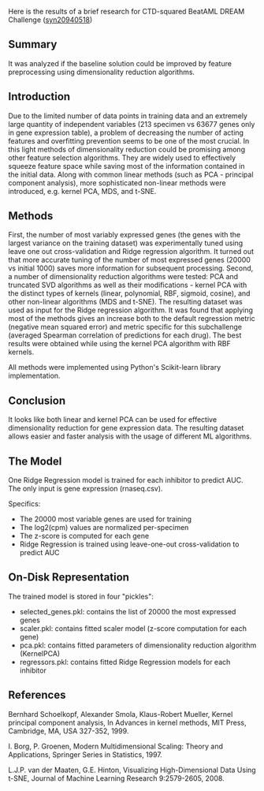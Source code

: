 Here is the results of a brief research for CTD-squared BeatAML DREAM Challenge ([syn20940518](syn20940518)) 

## Summary

It was analyzed if the baseline solution could be improved by feature preprocessing using dimensionality reduction algorithms. 


## Introduction

Due to the limited number of data points in training data and an extremely large quantity of independent variables (213 specimen vs 63677 genes only in gene expression table), a problem of decreasing the number of acting features and overfitting prevention seems to be one of the most crucial.  In this light methods of dimensionality reduction could be promising among other feature selection algorithms. They are widely used to effectively squeeze feature space while saving most of the information сontained in the initial data. Along with сommon linear methods (such as PCA - principal component analysis), more sophisticated non-linear methods were introduced, e.g. kernel PCA, MDS, and t-SNE. 


## Methods

First, the number of most variably expressed genes (the genes with the largest variance on the training dataset) was experimentally tuned using leave one out cross-validation and Ridge regression algorithm. It turned out that more accurate tuning of the number of most expressed genes (20000 vs initial 1000) saves more information for subsequent processing.
Second, a number of dimensionality reduction algorithms were tested: PCA and truncated SVD algorithms as well as their modifications - kernel PCA with the distinct types of kernels (linear, polynomial, RBF, sigmoid, cosine), and other non-linear algorithms (MDS and t-SNE). The resulting dataset was used as input for the Ridge regression algorithm. It was found that applying most of the methods gives an increase both to the default regression metric (negative mean squared error) and metric specific for this subchallenge (averaged Spearman correlation of predictions for each drug).  The best results were obtained while using the kernel PCA algorithm with RBF kernels.

All methods were implemented using Python's Scikit-learn library implementation.


## Conclusion

It looks like both linear and kernel PCA can be used for effective dimensionality reduction for gene expression data. The resulting dataset allows easier and faster analysis with the usage of different ML algorithms.  


## The Model

One Ridge Regression model is trained for each inhibitor to predict AUC. The only input is gene expression (rnaseq.csv).

Specifics:

* The 20000 most variable genes are used for training
* The log2(cpm) values are normalized per-specimen
* The z-score is computed for each gene
* Ridge Regression is trained using leave-one-out cross-validation to predict AUC


## On-Disk Representation

The trained model is stored in four "pickles":

- selected_genes.pkl: contains the list of 20000 the most expressed genes
- scaler.pkl: contains fitted scaler model (z-score computation for each gene)
- pca.pkl: contains fitted parameters of dimensionality reduction algorithm (KernelPCA)
- regressors.pkl: contains fitted Ridge Regression models for each inhibitor

## References

Bernhard Schoelkopf, Alexander Smola, Klaus-Robert Mueller, Kernel principal component analysis, In Advances in kernel methods, MIT Press, Cambridge, MA, USA 327-352, 1999.

I. Borg, P. Groenen, Modern Multidimensional Scaling: Theory and Applications, Springer Series in Statistics, 1997.

L.J.P. van der Maaten, G.E. Hinton, Visualizing High-Dimensional Data Using t-SNE, Journal of Machine Learning Research 9:2579-2605, 2008.
